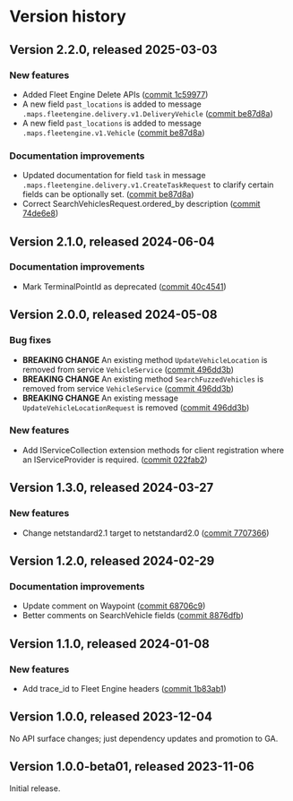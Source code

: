 # Version history

## Version 2.2.0, released 2025-03-03

### New features

- Added Fleet Engine Delete APIs ([commit 1c59977](https://github.com/googleapis/google-cloud-dotnet/commit/1c5997740c604c9392ecd97faabdfda79acce4fd))
- A new field `past_locations` is added to message `.maps.fleetengine.delivery.v1.DeliveryVehicle` ([commit be87d8a](https://github.com/googleapis/google-cloud-dotnet/commit/be87d8af68a552a4f4d2efd737114cd9bb3e5486))
- A new field `past_locations` is added to message `.maps.fleetengine.v1.Vehicle` ([commit be87d8a](https://github.com/googleapis/google-cloud-dotnet/commit/be87d8af68a552a4f4d2efd737114cd9bb3e5486))

### Documentation improvements

- Updated documentation for field `task` in message `.maps.fleetengine.delivery.v1.CreateTaskRequest` to clarify certain fields can be optionally set. ([commit be87d8a](https://github.com/googleapis/google-cloud-dotnet/commit/be87d8af68a552a4f4d2efd737114cd9bb3e5486))
- Correct SearchVehiclesRequest.ordered_by description ([commit 74de6e8](https://github.com/googleapis/google-cloud-dotnet/commit/74de6e8615055d9941308bd821a1edf5ae282fda))

## Version 2.1.0, released 2024-06-04

### Documentation improvements

- Mark TerminalPointId as deprecated ([commit 40c4541](https://github.com/googleapis/google-cloud-dotnet/commit/40c45419528066621c26d6442e1f3d8bc734d616))

## Version 2.0.0, released 2024-05-08

### Bug fixes

- **BREAKING CHANGE** An existing method `UpdateVehicleLocation` is removed from service `VehicleService` ([commit 496dd3b](https://github.com/googleapis/google-cloud-dotnet/commit/496dd3bcf1b991365da65af8d198622df23a4d46))
- **BREAKING CHANGE** An existing method `SearchFuzzedVehicles` is removed from service `VehicleService` ([commit 496dd3b](https://github.com/googleapis/google-cloud-dotnet/commit/496dd3bcf1b991365da65af8d198622df23a4d46))
- **BREAKING CHANGE** An existing message `UpdateVehicleLocationRequest` is removed ([commit 496dd3b](https://github.com/googleapis/google-cloud-dotnet/commit/496dd3bcf1b991365da65af8d198622df23a4d46))

### New features

- Add IServiceCollection extension methods for client registration where an IServiceProvider is required. ([commit 022fab2](https://github.com/googleapis/google-cloud-dotnet/commit/022fab203f28fb9c608972af7f8b83f571ae5694))

## Version 1.3.0, released 2024-03-27

### New features

- Change netstandard2.1 target to netstandard2.0 ([commit 7707366](https://github.com/googleapis/google-cloud-dotnet/commit/77073662b153c73c7f9a869ede1376f4c7a12661))

## Version 1.2.0, released 2024-02-29

### Documentation improvements

- Update comment on Waypoint ([commit 68706c9](https://github.com/googleapis/google-cloud-dotnet/commit/68706c97df4cfa38cee0b78ca00b947ac1572294))
- Better comments on SearchVehicle fields ([commit 8876dfb](https://github.com/googleapis/google-cloud-dotnet/commit/8876dfbfd4a7e14a29f58780eaee071758fa6607))

## Version 1.1.0, released 2024-01-08

### New features

- Add trace_id to Fleet Engine headers ([commit 1b83ab1](https://github.com/googleapis/google-cloud-dotnet/commit/1b83ab168426c889cffffd951744576042c91601))

## Version 1.0.0, released 2023-12-04

No API surface changes; just dependency updates and promotion to GA.

## Version 1.0.0-beta01, released 2023-11-06

Initial release.
